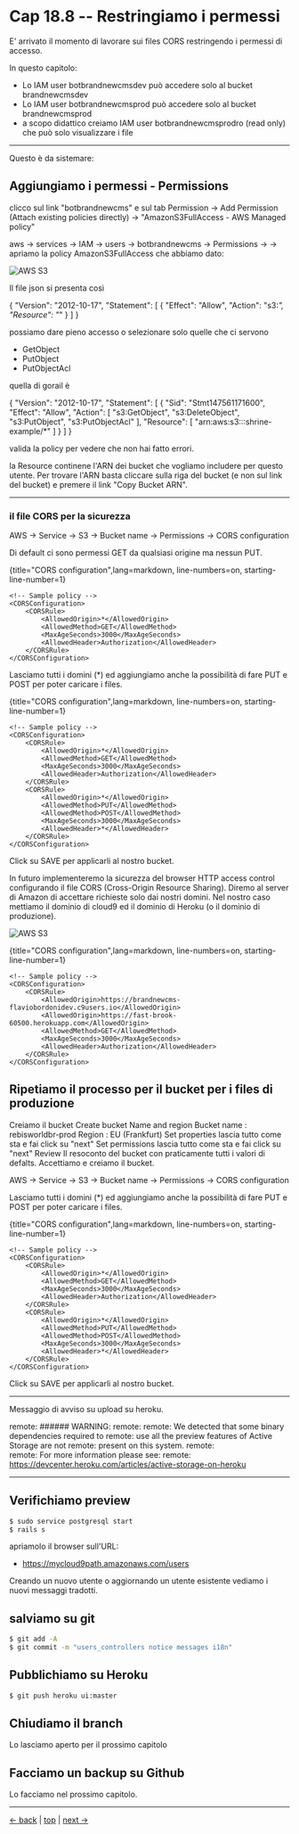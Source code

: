 # <a name="top"></a> Cap 18.8 -- Restringiamo i permessi

E' arrivato il momento di lavorare sui files CORS restringendo i permessi di accesso.

In questo capitolo:

- Lo IAM user botbrandnewcmsdev può accedere solo al bucket brandnewcmsdev 
- Lo IAM user botbrandnewcmsprod può accedere solo al bucket brandnewcmsprod
- a scopo didattico creiamo IAM user botbrandnewcmsprodro (read only) che può solo visualizzare i file




---
Questo è da sistemare:


## Aggiungiamo i permessi - Permissions

clicco sul link "botbrandnewcms" e sul tab Permission 
  -> Add Permission (Attach existing policies directly)
  -> "AmazonS3FullAccess - AWS Managed policy"

aws -> services -> IAM -> users -> botbrandnewcms -> Permissions -> 
  -> apriamo la policy AmazonS3FullAccess che abbiamo dato:

![AWS S3](brandnewcms/12img-aws-iam-user-permissions.png)

Il file json si presenta così

{
    "Version": "2012-10-17",
    "Statement": [
        {
            "Effect": "Allow",
            "Action": "s3:*",
            "Resource": "*"
        }
    ]
}

possiamo dare pieno accesso o selezionare solo quelle che ci servono

* GetObject
* PutObject
* PutObjectAcl

quella di gorail è

{
    "Version": "2012-10-17",
    "Statement": [
        {
            "Sid": "Stmt147561171600",
            "Effect": "Allow",
            "Action": [
                "s3:GetObject",
                "s3:DeleteObject",
                "s3:PutObject",
                "s3:PutObjectAcl"
                ],
            "Resource": [
                "arn:aws:s3:::shrine-example/*"
            ]
        }
    ]
}

valida la policy per vedere che non hai fatto errori.

la Resource continene l'ARN dei bucket che vogliamo includere per questo utente. Per trovare l'ARN basta cliccare sulla riga del bucket (e non sul link del bucket) e premere il link "Copy Bucket ARN".

---






### il file CORS per la sicurezza

AWS -> Service -> S3 -> Bucket name -> Permissions -> CORS configuration 

Di default ci sono permessi GET da qualsiasi origine ma nessun PUT.

{title="CORS configuration",lang=markdown, line-numbers=on, starting-line-number=1}
```
<!-- Sample policy -->
<CORSConfiguration>
	<CORSRule>
		<AllowedOrigin>*</AllowedOrigin>
		<AllowedMethod>GET</AllowedMethod>
		<MaxAgeSeconds>3000</MaxAgeSeconds>
		<AllowedHeader>Authorization</AllowedHeader>
	</CORSRule>
</CORSConfiguration>
```

Lasciamo tutti i domini (<AllowedOrigin>*</AllowedOrigin>) ed aggiungiamo anche la possibilità di fare PUT e POST per poter caricare i files.

{title="CORS configuration",lang=markdown, line-numbers=on, starting-line-number=1}
```
<!-- Sample policy -->
<CORSConfiguration>
	<CORSRule>
		<AllowedOrigin>*</AllowedOrigin>
		<AllowedMethod>GET</AllowedMethod>
		<MaxAgeSeconds>3000</MaxAgeSeconds>
		<AllowedHeader>Authorization</AllowedHeader>
	</CORSRule>
	<CORSRule>
		<AllowedOrigin>*</AllowedOrigin>
		<AllowedMethod>PUT</AllowedMethod>
		<AllowedMethod>POST</AllowedMethod>
		<MaxAgeSeconds>3000</MaxAgeSeconds>
		<AllowedHeader>*</AllowedHeader>
	</CORSRule>
</CORSConfiguration>
```

Click su SAVE per applicarli al nostro bucket.


In futuro implementeremo la sicurezza del browser HTTP access control configurando il file CORS (Cross-Origin Resource Sharing). 
Diremo al server di Amazon di accettare richieste solo dai nostri domini. Nel nostro caso mettiamo il dominio di cloud9 ed il dominio di Heroku (o il dominio di produzione).

![AWS S3](brandnewcms/12img-s3-bucket-cors.png)

{title="CORS configuration",lang=markdown, line-numbers=on, starting-line-number=1}
```
<!-- Sample policy -->
<CORSConfiguration>
	<CORSRule>
		<AllowedOrigin>https://brandnewcms-flaviobordonidev.c9users.io</AllowedOrigin>
		<AllowedOrigin>https://fast-brook-60500.herokuapp.com</AllowedOrigin>
		<AllowedMethod>GET</AllowedMethod>
		<MaxAgeSeconds>3000</MaxAgeSeconds>
		<AllowedHeader>Authorization</AllowedHeader>
	</CORSRule>
</CORSConfiguration>
```




## Ripetiamo il processo per il bucket per i files di produzione


Creiamo il bucket
  Create bucket
    Name and region
      Bucket name : rebisworldbr-prod
      Region      : EU (Frankfurt)
    Set properties
      lascia tutto come sta e fai click su "next"
    Set permissions
      lascia tutto come sta e fai click su "next"
    Review
      Il resoconto del bucket con praticamente tutti i valori di defalts. 
      Accettiamo e creiamo il bucket.


AWS -> Service -> S3 -> Bucket name -> Permissions -> CORS configuration 

Lasciamo tutti i domini (<AllowedOrigin>*</AllowedOrigin>) ed aggiungiamo anche la possibilità di fare PUT e POST per poter caricare i files.

{title="CORS configuration",lang=markdown, line-numbers=on, starting-line-number=1}
```
<!-- Sample policy -->
<CORSConfiguration>
	<CORSRule>
		<AllowedOrigin>*</AllowedOrigin>
		<AllowedMethod>GET</AllowedMethod>
		<MaxAgeSeconds>3000</MaxAgeSeconds>
		<AllowedHeader>Authorization</AllowedHeader>
	</CORSRule>
	<CORSRule>
		<AllowedOrigin>*</AllowedOrigin>
		<AllowedMethod>PUT</AllowedMethod>
		<AllowedMethod>POST</AllowedMethod>
		<MaxAgeSeconds>3000</MaxAgeSeconds>
		<AllowedHeader>*</AllowedHeader>
	</CORSRule>
</CORSConfiguration>
```

Click su SAVE per applicarli al nostro bucket.



----
Messaggio di avviso su upload su heroku.

remote: ###### WARNING:
remote: 
remote:        We detected that some binary dependencies required to
remote:        use all the preview features of Active Storage are not
remote:        present on this system.
remote:        
remote:        For more information please see:
remote:          https://devcenter.heroku.com/articles/active-storage-on-heroku






---



## Verifichiamo preview

```bash
$ sudo service postgresql start
$ rails s
```

apriamolo il browser sull'URL:

* https://mycloud9path.amazonaws.com/users

Creando un nuovo utente o aggiornando un utente esistente vediamo i nuovi messaggi tradotti.



## salviamo su git

```bash
$ git add -A
$ git commit -m "users_controllers notice messages i18n"
```



## Pubblichiamo su Heroku

```bash
$ git push heroku ui:master
```



## Chiudiamo il branch

Lo lasciamo aperto per il prossimo capitolo



## Facciamo un backup su Github

Lo facciamo nel prossimo capitolo.



---

[<- back](https://github.com/flaviobordonidev/leanpubabrandnewcms/blob/master/01-base/18-activestorage-filesupload/07_00-activestorage_more_functions-it.md)
 | [top](#top) |
[next ->](https://github.com/flaviobordonidev/leanpubabrandnewcms/blob/master/01-base/18-activestorage-filesupload/09_00-aws_iam-user_renew-it.md)
